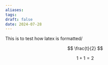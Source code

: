 ```yaml
---
aliases: 
tags: 
draft: false
date: 2024-07-28
---
```

This is to test how latex is formatted/

$$
\frac{t}{2}
$$

$$
1 + 1 = 2
$$